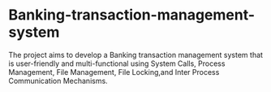 # Banking-transaction-management-system
The project aims to develop a Banking transaction management system that is user-friendly and multi-functional using System Calls, Process Management, File Management, File Locking,and Inter Process Communication Mechanisms.
